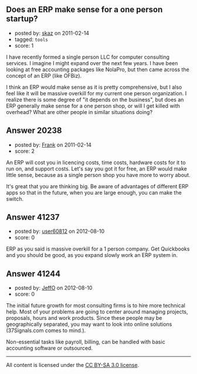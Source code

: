 ## Does an ERP make sense for a one person startup?

- posted by: [skaz](https://stackexchange.com/users/-1/7696-skaz) on 2011-02-14
- tagged: `tools`
- score: 1

I have recently formed a single person LLC for computer consulting services.  I imagine I might expand over the next few years.  I have been looking at free accounting packages like NolaPro, but then came across the concept of an ERP (like OFBiz).  

I think an ERP would make sense as it is pretty comprehensive, but I also feel like it will be massive overkill for my current one person organization.  I realize there is some degree of "it depends on the business", but does an ERP generally make sense for a one person shop, or will I get killed with overhead?  What are other people in similar situations doing?  


## Answer 20238

- posted by: [Frank](https://stackexchange.com/users/-1/4858-frank) on 2011-02-14
- score: 2

An ERP will cost you in licencing costs, time costs, hardware costs for it to run on, and support costs.   Let's say you got it for free, an ERP would make little sense, because as a single person shop you have more to worry about.

It's great that you are thinking big.  Be aware of advantages of different ERP apps so that in the future, when you are large enough, you can make the switch.




## Answer 41237

- posted by: [user60812](https://stackexchange.com/users/-1/19115-user60812) on 2012-08-10
- score: 0

ERP as you said is massive overkill for a 1 person company. Get Quickbooks and you should be good, as you expand slowly work an ERP system in.


## Answer 41244

- posted by: [JeffO](https://stackexchange.com/users/-1/1796-jeffo) on 2012-08-10
- score: 0

The initial future growth for most consulting firms is to hire more technical help. Most of your problems are going to center around managing projects, proposals, hours and work products. Since these people may be geographically separated, you may want to look into online solutions (37Signals.com comes to mind.).

Non-essential tasks like payroll, billing, can be handled with basic accounting software or outsourced.



---

All content is licensed under the [CC BY-SA 3.0 license](https://creativecommons.org/licenses/by-sa/3.0/).
